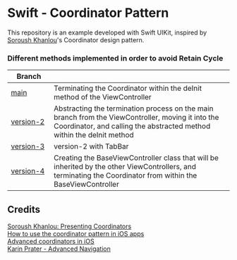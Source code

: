 # Swift - Coordinator Pattern

This repository is an example developed with Swift UIKit, inspired by [Soroush Khanlou](https://khanlou.com/)'s Coordinator design pattern.

###  Different methods implemented in order to avoid Retain Cycle


| &nbsp;&nbsp;&nbsp;Branch&nbsp;&nbsp;&nbsp; |  |
| ------ | ------ |
| [main][b-v1] | Terminating the Coordinator within the deInit method of the ViewController  |
| [version-2][b-v2]  | Abstracting the termination process on the main branch from the ViewController, moving it into the Coordinator, and calling the abstracted method within the deInit method    |
| [version-3][b-v3]  | version-2 with TabBar |
| [version-4][b-v4]  | Creating the BaseViewController class that will be inherited by the other ViewControllers, and terminating the Coordinator from within the BaseViewController    |


[b-v1]: <https://github.com/murselibol/swift-coordinator-pattern-example/tree/main>
[b-v2]: <https://github.com/murselibol/swift-coordinator-pattern-example/tree/version-2>
[b-v3]: <https://github.com/murselibol/swift-coordinator-pattern-example/tree/version-3>
[b-v4]: <https://github.com/murselibol/swift-coordinator-pattern-example/tree/version-4>



## Credits
[Soroush Khanlou: Presenting Coordinators](https://www.youtube.com/watch?v=a1g3k3NObkE)  
[How to use the coordinator pattern in iOS apps](https://www.hackingwithswift.com/articles/71/how-to-use-the-coordinator-pattern-in-ios-apps)  
[Advanced coordinators in iOS](https://www.hackingwithswift.com/articles/175/advanced-coordinator-pattern-tutorial-ios)  
[Karin Prater - Advanced Navigation](https://github.com/gahntpo/CoordinatorProject)  
